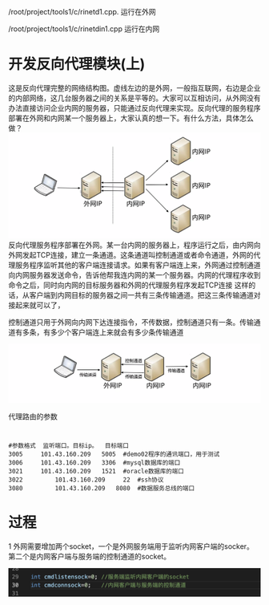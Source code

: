 /root/project/tools1/c/rinetd1.cpp.  运行在外网

/root/project/tools1/c/rinetdin1.cpp   运行在内网

开发反向代理模块(上)
===

这是反向代理完整的网络结构图。虚线左边的是外网，一般指互联网，右边是企业的内部网络，这几台服务器之间的关系是平等的。大家可以互相访问，从外网没有办法直接访问企业内网的服务器，只能通过反向代理来实现。反向代理的服务程序部署在外网和内网某一个服务器上，大家认真的想一下。有什么方法，具体怎么做？![30EC5693AD44CC49B0D06BEC5AE849A1](images/30EC5693AD44CC49B0D06BEC5AE849A1.png)反向代理服务程序部署在外网。某一台内网的服务器上，程序运行之后，由内网向外网发起TCP连接，建立一条通道。这条通道叫控制通道或者命令通道，外网的代理服务程序监听其他的客户端连接请求。如果有客户端连上来，外网通过控制通道向内网服务器发送命令，告诉他帮我连内网的某一个服务器。内网的代理程序收到命令之后，同时向内网的目标服务器和外网的代理服务程序发起TCP连接   这样的话，从客户端到内网目标的服务器之间一共有三条传输通道。把这三条传输通道对接起来就可以了，

控制通道只用于外网向内网下达连接指令，不传数据，控制通道只有一条。传输通道有多条，有多少个客户端连上来就会有多少条传输通道

![48E85BEC3A2536DDA5E69A6C7FD33D75](images/48E85BEC3A2536DDA5E69A6C7FD33D75.png)

代理路由的参数

#  

```
#参数格式  监听端口。目标ip。  目标端口
3005     101.43.160.209   5005  #demo02程序的通讯端口，用于测试
3006     101.43.160.209   3306  #mysql数据库的端口
3021     101.43.160.209   1521  #oracle数据库的端口
3022		 101.43.160.209     22  #ssh协议
3080		 101.43.160.209   8080  #数据服务总线的端口
```

过程
===

1 外网需要增加两个socket，一个是外网服务端用于监听内网客户端的socker。第二个是内网客户端与服务端的控制通道的socket。

![image-20230505131009395](images/image-20230505131009395.png)

